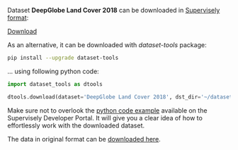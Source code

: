 Dataset **DeepGlobe Land Cover 2018** can be downloaded in [Supervisely format](https://developer.supervisely.com/api-references/supervisely-annotation-json-format):

 [Download](https://assets.supervisely.com/supervisely-supervisely-assets-public/teams_storage/x/h/B3/K0z2Jjg32ViBij8X6WQ7sSYNADOy7aLZk1eQdK2HeYoX9SeI6kgpZglhe7ywO3mthLhcNPPPvGtbXiUc6voDTupMxCbwPqG227vO2kJaik2dWi13bBH5Sk78RsT2.tar)

As an alternative, it can be downloaded with *dataset-tools* package:
``` bash
pip install --upgrade dataset-tools
```

... using following python code:
``` python
import dataset_tools as dtools

dtools.download(dataset='DeepGlobe Land Cover 2018', dst_dir='~/dataset-ninja/')
```
Make sure not to overlook the [python code example](https://developer.supervisely.com/getting-started/python-sdk-tutorials/iterate-over-a-local-project) available on the Supervisely Developer Portal. It will give you a clear idea of how to effortlessly work with the downloaded dataset.

The data in original format can be [downloaded here](https://www.kaggle.com/datasets/balraj98/deepglobe-land-cover-classification-dataset/download?datasetVersionNumber=2).